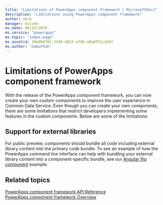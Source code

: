 ```yaml
---
title: "Limitations of PowerApps component framework | MicrosoftDocs"
description: "Limitations using PowerApps component framework"
author: nkrb
manager: kvivek
ms.date: 04/23/2019
ms.service: "powerapps"
ms.topic: "index-page"
ms.assetid: 18e88d702-3349-4022-a7d8-a9adf52cd34f
ms.author: "nabuthuk"
---
```


# Limitations of PowerApps component framework

With the release of the PowerApps component framework, you can now create your own custom components to improve the user experience in Common Data Service. Even though you can create your own components, there are some limitations that restrict developers implementing some features in the custom components. Below are some of the limitations:

## Support for external libraries

For public preview, components should bundle all code including external library content into the primary code bundle. To see an example of how the PowerApps command line interface can help with bundling your external library content into a component-specific bundle, see our [Angular flip component](sample-controls/angular-flip-control.md) example.

## Related topics

[PowerApps component framework API Reference](reference/index.md)<br/>
[PowerApps component framework Overview](overview.md)